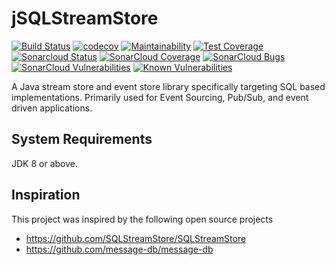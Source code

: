 # jSQLStreamStore

[![Build Status](https://travis-ci.org/eventfully-engineered/jSQLStreamStore.svg?branch=master)](https://travis-ci.org/eventfully-engineered/jSQLStreamStore)
[![codecov](https://codecov.io/gh/eventfully-engineered/jSQLStreamStore/branch/master/graph/badge.svg)](https://codecov.io/gh/eventfully-engineered/jSQLStreamStore)
[![Maintainability](https://api.codeclimate.com/v1/badges/b91805e830ced9bdee21/maintainability)](https://codeclimate.com/github/eventfully-engineered/jSQLStreamStore/maintainability)
[![Test Coverage](https://api.codeclimate.com/v1/badges/b91805e830ced9bdee21/test_coverage)](https://codeclimate.com/github/eventfully-engineered/jSQLStreamStore/test_coverage)
[![Sonarcloud Status](https://sonarcloud.io/api/project_badges/measure?project=eventfully-engineered_jSQLStreamStore&metric=alert_status)](https://sonarcloud.io/dashboard?id=eventfully-engineered_jSQLStreamStore) 
[![SonarCloud Coverage](https://sonarcloud.io/api/project_badges/measure?project=eventfully-engineered_jSQLStreamStore&metric=coverage)](https://sonarcloud.io/component_measures/metric/coverage/list?id=eventfully-engineered_jSQLStreamStore)
[![SonarCloud Bugs](https://sonarcloud.io/api/project_badges/measure?project=eventfully-engineered_jSQLStreamStore&metric=bugs)](https://sonarcloud.io/component_measures/metric/reliability_rating/list?id=eventfully-engineered_jSQLStreamStore)
[![SonarCloud Vulnerabilities](https://sonarcloud.io/api/project_badges/measure?project=eventfully-engineered_jSQLStreamStore&metric=vulnerabilities)](https://sonarcloud.io/component_measures/metric/security_rating/list?id=eventfully-engineered_jSQLStreamStore)
[![Known Vulnerabilities](https://snyk.io/test/github/eventfully-engineered/jSQLStreamStore/badge.svg)](https://snyk.io/test/github/seancarroll/jfluentvalidation)

A Java stream store and event store library specifically targeting SQL based implementations. 
Primarily used for Event Sourcing, Pub/Sub, and event driven applications. 

## System Requirements
JDK 8 or above.

## Inspiration
This project was inspired by the following open source projects

- https://github.com/SQLStreamStore/SQLStreamStore
- https://github.com/message-db/message-db
